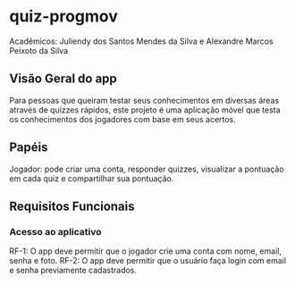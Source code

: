# quiz-progmov

Acadêmicos: Juliendy dos Santos Mendes da Silva e Alexandre Marcos Peixoto da Silva

## Visão Geral do app

Para pessoas que queiram testar seus conhecimentos em diversas áreas através de quizzes rápidos, este projeto é uma aplicação móvel que testa os conhecimentos dos jogadores com base em seus acertos.

## Papéis

Jogador: pode criar uma conta, responder quizzes, visualizar a pontuação em cada quiz e compartilhar sua pontuação.

## Requisitos Funcionais

### Acesso ao aplicativo
RF-1: O app deve permitir que o jogador crie uma conta com nome, email, senha e foto.
RF-2: O app deve permitir que o usuário faça login com email e senha previamente cadastrados.

### 
